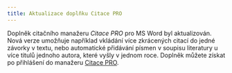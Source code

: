 ```yaml
---
title: Aktualizace doplňku Citace PRO
---
```


Doplněk citačního manažeru *Citace PRO* pro MS Word byl aktualizován. Nová
verze umožňuje například vkládání více zkrácených citací do jedné závorky v
textu, nebo automatické přidávání písmen v soupisu literatury u více titulů
jednoho autora, které vyšly v jednom roce. Doplněk můžete získat po přihlášení
do manažeru [Citace PRO](http://www.citace.com/citace-pro).

